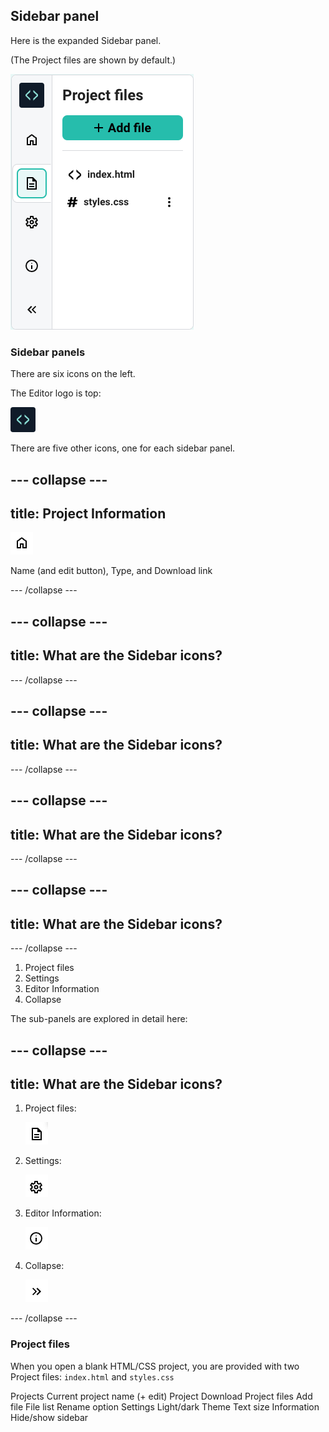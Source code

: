 ## Sidebar panel

Here is the expanded Sidebar panel.

(The Project files are shown by default.)

![The Sidebar panel showing the Project files](images/project_files.png)

### Sidebar panels

There are six icons on the left.

The Editor logo is top:

![Editor logo](images/<>.png)

There are five other icons, one for each sidebar panel.

--- collapse ---
---
title: Project Information
---
![The Project Information button](images/button_project.png)

Name (and edit button), Type, and Download link


--- /collapse ---

--- collapse ---
---
title: What are the Sidebar icons?
---

--- /collapse ---

--- collapse ---
---
title: What are the Sidebar icons?
---

--- /collapse ---

--- collapse ---
---
title: What are the Sidebar icons?
---

--- /collapse ---

--- collapse ---
---
title: What are the Sidebar icons?
---

--- /collapse ---


1) Project files
2) Settings
3) Editor Information
4) Collapse

The sub-panels are explored in detail here:

--- collapse ---
---
title: What are the Sidebar icons?
---
1) Project files:
    
    ![The Project Files button](images/button_files.png)

2) Settings:
    
    ![The Settings button](images/button_settings.png)
3) Editor Information:
    
    ![The Editor Information button](images/button_info.png)
4) Collapse:
    
    ![The Collapse button](images/button_collapse.png)

--- /collapse ---



### Project files

When you open a blank HTML/CSS project, you are provided with two Project files: `index.html` and `styles.css`

Projects
Current project name (+ edit)
Project
Download
Project files
Add file
File list
Rename option
Settings
Light/dark Theme
Text size
Information
Hide/show sidebar
